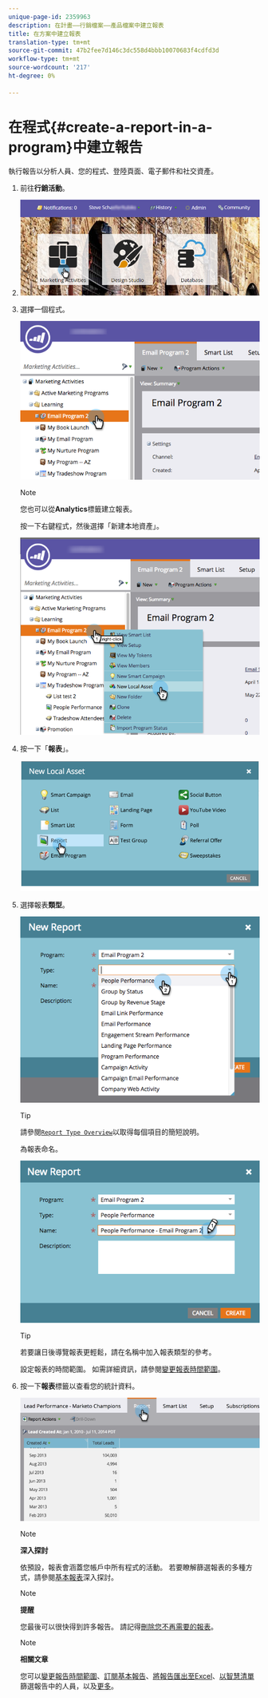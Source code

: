 ```yaml
---
unique-page-id: 2359963
description: 在計畫——行銷檔案——產品檔案中建立報表
title: 在方案中建立報表
translation-type: tm+mt
source-git-commit: 47b2fee7d146c3dc558d4bbb10070683f4cdfd3d
workflow-type: tm+mt
source-wordcount: '217'
ht-degree: 0%

---
```



# 在程式{#create-a-report-in-a-program}中建立報告

執行報告以分析人員、您的程式、登陸頁面、電子郵件和社交資產。

1. 前往&#x200B;**行銷活動**。
1. ![](assets/login-marketing-activities.png)

1. 選擇一個程式。

   ![](assets/selectprogramreport.png)

   >[!NOTE]
   >
   >您也可以從&#x200B;**Analytics**&#x200B;標籤建立報表。

   按一下右鍵程式，然後選擇「新建本地資產」。

   ![](assets/programrightclick-asset.png)

1. 按一下「**報表**」。

   ![](assets/image2014-9-15-18-3a36-3a46.png)

1. 選擇報表&#x200B;**類型**。

   ![](assets/choosereport.png)

   >[!TIP]
   >
   >請參閱[`Report Type Overview`](http://docs.marketo.com/display/DOCS/Report+Type+Overview)以取得每個項目的簡短說明。

   為報表命名。

   ![](assets/namereport.png)

   >[!TIP]
   >
   >若要讓日後導覽報表更輕鬆，請在名稱中加入報表類型的參考。

   設定報表的時間範圍。 如需詳細資訊，請參閱[變更報表時間範圍](../../../../product-docs/reporting/basic-reporting/editing-reports/change-a-report-time-frame.md)。

1. 按一下&#x200B;**報表**&#x200B;標籤以查看您的統計資料。

   ![](assets/image2014-9-15-18-3a38-3a5.png)

   >[!NOTE]
   >
   >**深入探討**
   >
   >
   >依預設，報表會涵蓋您帳戶中所有程式的活動。 若要瞭解篩選報表的多種方式，請參閱[基本報表](http://docs.marketo.com/display/docs/basic+reporting)深入探討。

   >[!NOTE]
   >
   >**提醒**
   >
   >
   >您最後可以很快得到許多報告。 請記得[刪除您不再需要的報表](../../../../product-docs/reporting/basic-reporting/report-activity/delete-a-report.md)。

   >[!NOTE]
   >
   >**相關文章**
   >
   >
   >您可以[變更報告時間範圍](../../../../product-docs/reporting/basic-reporting/editing-reports/change-a-report-time-frame.md)、[訂閱基本報告](../../../../product-docs/reporting/basic-reporting/report-subscriptions/subscribe-to-a-basic-report.md)、[將報告匯出至Excel](../../../../product-docs/reporting/basic-reporting/report-activity/export-a-report-to-excel.md)、[以智慧清單](../../../../product-docs/reporting/basic-reporting/editing-reports/filter-people-in-a-report-with-a-smart-list.md)篩選報告中的人員，以及[更多](http://docs.marketo.com/display/docs/basic+reporting)。


